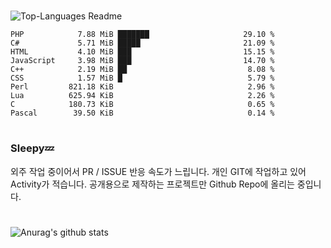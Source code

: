 #

![Top-Languages Readme](https://github.com/MogsFriend/MogsFriend/workflows/Top-Languages%20Readme/badge.svg)

<!--START_SECTION:top_language-->
```text
PHP            7.88 MiB ███████                     29.10 %
C#             5.71 MiB █████                       21.09 %
HTML           4.10 MiB ███                         15.15 %
JavaScript     3.98 MiB ███                         14.70 %
C++            2.19 MiB ██                           8.08 %
CSS            1.57 MiB █                            5.79 %
Perl         821.18 KiB                              2.96 %
Lua          625.94 KiB                              2.26 %
C            180.73 KiB                              0.65 %
Pascal        39.50 KiB                              0.14 %
```
<!--END_SECTION:top_language-->

#
### Sleepy💤
외주 작업 중이어서 PR / ISSUE 반응 속도가 느립니다.
개인 GIT에 작업하고 있어 Activity가 적습니다. 공개용으로 제작하는 프로젝트만 Github Repo에 올리는 중입니다.
#

![Anurag's github stats](https://github-readme-stats.vercel.app/api?username=MogsFriend&hide=prs,issues,contribs&count_private=true)
<!--
**MogsFriend/MogsFriend** is a ✨ _special_ ✨ repository because its `README.md` (this file) appears on your GitHub profile.

Here are some ideas to get you started:

- 🔭 I’m currently working on ...
- 🌱 I’m currently learning ...
- 👯 I’m looking to collaborate on ...
- 🤔 I’m looking for help with ...
- 💬 Ask me about ...
- 📫 How to reach me: ...
- 😄 Pronouns: ...
- ⚡ Fun fact: ...
-->

